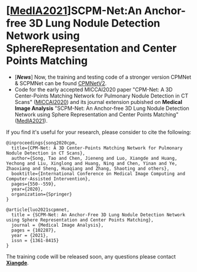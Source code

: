 # [[MedIA2021](https://www.sciencedirect.com/science/article/abs/pii/S1361841521003327)]SCPM-Net:An Anchor-free 3D Lung Nodule Detection Network using SphereRepresentation and Center Points Matching
* [***News***] Now, the training and testing code of a stronger version CPMNet & SCPMNet can be found [CPMNetV2](https://github.com/zunzhumu/CPMNetv2).
* Code for the early accepted MICCAI2020 paper "CPM-Net: A 3D Center-Points Matching Network for Pulmonary Nodule Detection in CT Scans" ([MICCAI2020](https://link.springer.com/chapter/10.1007/978-3-030-59725-2_53)) and its journal extension pubished on **Medical Image Analysis** "SCPM-Net: An Anchor-free 3D Lung Nodule Detection Network using Sphere Representation and Center Points Matching" ([MedIA2021](https://www.sciencedirect.com/science/article/abs/pii/S1361841521003327)).

If you find it's useful for your research, please consider to cite the following:

    @inproceedings{song2020cpm,
      title={CPM-Net: A 3D Center-Points Matching Network for Pulmonary Nodule Detection in CT Scans},
      author={Song, Tao and Chen, Jieneng and Luo, Xiangde and Huang, Yechong and Liu, Xinglong and Huang, Ning and Chen, Yinan and Ye, Zhaoxiang and Sheng, Huaqiang and Zhang, Shaoting and others},
      booktitle={International Conference on Medical Image Computing and Computer-Assisted Intervention},
      pages={550--559},
      year={2020},
      organization={Springer}
    }
    
    @article{luo2021scpmnet,
      title = {SCPM-Net: An Anchor-Free 3D Lung Nodule Detection Network using Sphere Representation and Center Points Matching},
      journal = {Medical Image Analysis},
      pages = {102287},
      year = {2021},
      issn = {1361-8415}
    }
    
The training code will be released soon, any questions please contact **[Xiangde](https://luoxd1996.github.io)**.
